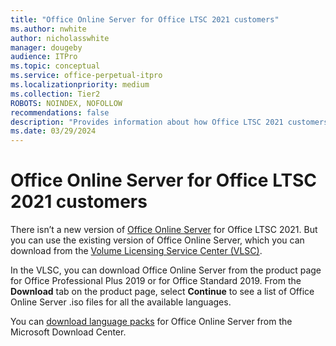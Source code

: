 ```yaml
---
title: "Office Online Server for Office LTSC 2021 customers"
ms.author: nwhite
author: nicholasswhite
manager: dougeby
audience: ITPro
ms.topic: conceptual
ms.service: office-perpetual-itpro
ms.localizationpriority: medium
ms.collection: Tier2
ROBOTS: NOINDEX, NOFOLLOW
recommendations: false
description: "Provides information about how Office LTSC 2021 customers can get Office Online Server."
ms.date: 03/29/2024
---
```


# Office Online Server for Office LTSC 2021 customers

There isn’t a new version of [Office Online Server](/officeonlineserver/office-online-server) for Office LTSC 2021. But you can use the existing version of Office Online Server, which you can download from the [Volume Licensing Service Center (VLSC)](https://www.microsoft.com/Licensing/servicecenter/default.aspx).

In the VLSC, you can download Office Online Server from the product page for Office Professional Plus 2019 or for Office Standard 2019. From the **Download** tab on the product page, select **Continue** to see a list of Office Online Server .iso files for all the available languages.

You can [download language packs](https://www.microsoft.com/download/details.aspx?id=51963) for Office Online Server from the Microsoft Download Center.